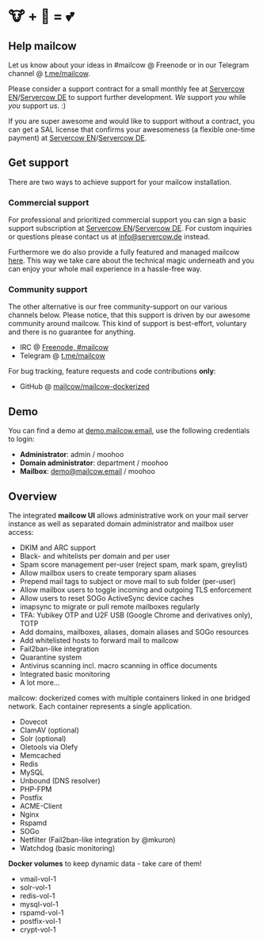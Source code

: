 # 🐮 + 🐋 = 💕

## Help mailcow

Let us know about your ideas in #mailcow @ Freenode or in our Telegram channel @ [t.me/mailcow](https://t.me/mailcow).

Please consider a support contract for a small monthly fee at [Servercow EN](https://www.servercow.de/mailcow?lang=en#support)/[Servercow DE](https://www.servercow.de/mailcow?#support) to support further development. _We_ support _you_ while _you_ support _us_. :)

If you are super awesome and would like to support without a contract, you can get a SAL license that confirms your awesomeness (a flexible one-time payment) at [Servercow EN](https://www.servercow.de/mailcow?lang=en#sal)/[Servercow DE](https://www.servercow.de/mailcow#sal).

## Get support

There are two ways to achieve support for your mailcow installation.

### Commercial support

For professional and prioritized commercial support you can sign a basic support subscription at [Servercow EN](https://www.servercow.de/mailcow?lang=en#support)/[Servercow DE](https://www.servercow.de/mailcow#support). For custom inquiries or questions please contact us at [info@servercow.de](mailto:info@servercow.de) instead.

Furthermore we do also provide a fully featured and managed mailcow [here](https://www.servercow.de/mailcow#managed). This way we take care about the technical magic underneath and you can enjoy your whole mail experience in a hassle-free way.

### Community support

The other alternative is our free community-support on our various channels below. Please notice, that this support is driven by our awesome community around mailcow. This kind of support is best-effort, voluntary and there is no guarantee for anything.

- IRC @ [Freenode, #mailcow](irc://irc.freenode.org:6667/mailcow)
- Telegram @ [t.me/mailcow](https://t.me/mailcow)

For bug tracking, feature requests and code contributions **only**:

- GitHub @ [mailcow/mailcow-dockerized](https://github.com/mailcow/mailcow-dockerized)

## Demo

You can find a demo at [demo.mailcow.email](https://demo.mailcow.email), use the following credentials to login:

- **Administrator**: admin / moohoo
- **Domain administrator**: department / moohoo
- **Mailbox**: demo@mailcow.email / moohoo

## Overview

The integrated **mailcow UI** allows administrative work on your mail server instance as well as separated domain administrator and mailbox user access:

- DKIM and ARC support
- Black- and whitelists per domain and per user
- Spam score management per-user (reject spam, mark spam, greylist)
- Allow mailbox users to create temporary spam aliases
- Prepend mail tags to subject or move mail to sub folder (per-user)
- Allow mailbox users to toggle incoming and outgoing TLS enforcement
- Allow users to reset SOGo ActiveSync device caches
- imapsync to migrate or pull remote mailboxes regularly
- TFA: Yubikey OTP and U2F USB (Google Chrome and derivatives only), TOTP
- Add domains, mailboxes, aliases, domain aliases and SOGo resources
- Add whitelisted hosts to forward mail to mailcow
- Fail2ban-like integration
- Quarantine system
- Antivirus scanning incl. macro scanning in office documents
- Integrated basic monitoring
- A lot more...

mailcow: dockerized comes with multiple containers linked in one bridged network.
Each container represents a single application.

- Dovecot
- ClamAV (optional)
- Solr (optional)
- Oletools via Olefy
- Memcached
- Redis
- MySQL
- Unbound (DNS resolver)
- PHP-FPM
- Postfix
- ACME-Client
- Nginx
- Rspamd
- SOGo
- Netfilter (Fail2ban-like integration by @mkuron)
- Watchdog (basic monitoring)

**Docker volumes** to keep dynamic data - take care of them!

- vmail-vol-1
- solr-vol-1
- redis-vol-1
- mysql-vol-1
- rspamd-vol-1
- postfix-vol-1
- crypt-vol-1
